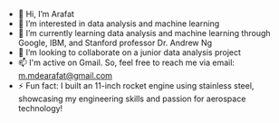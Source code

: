 - 👋 Hi, I’m Arafat
- 👀 I’m interested in data analysis and machine learning
- 🌱 I’m currently learning data analysis and machine learning through Google, IBM, and Stanford professor Dr. Andrew Ng
- 💞️ I’m looking to collaborate on a junior data analysis project
- 📫 I'm active on Gmail. So, feel free to reach me via email: m.mdearafat@gmail.com
- ⚡ Fun fact: I built an 11-inch rocket engine using stainless steel, showcasing my engineering skills and passion for aerospace technology!
